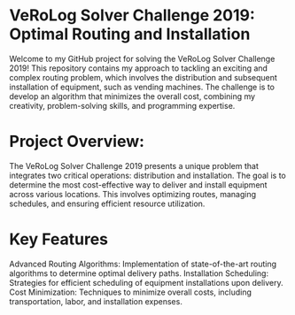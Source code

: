 # VeRoLog Solver Challenge 2019: Optimal Routing and Installation
Welcome to my GitHub project for solving the VeRoLog Solver Challenge 2019! This repository contains my approach to tackling an exciting and complex routing problem, which involves the distribution and subsequent installation of equipment, such as vending machines. The challenge is to develop an algorithm that minimizes the overall cost, combining my creativity, problem-solving skills, and programming expertise.

# Project Overview:
The VeRoLog Solver Challenge 2019 presents a unique problem that integrates two critical operations: distribution and installation. The goal is to determine the most cost-effective way to deliver and install equipment across various locations. This involves optimizing routes, managing schedules, and ensuring efficient resource utilization.

# Key Features
Advanced Routing Algorithms: Implementation of state-of-the-art routing algorithms to determine optimal delivery paths.
Installation Scheduling: Strategies for efficient scheduling of equipment installations upon delivery.
Cost Minimization: Techniques to minimize overall costs, including transportation, labor, and installation expenses.
